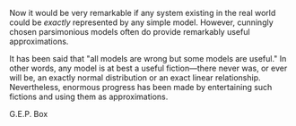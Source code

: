 Now it would be very remarkable if any system existing in the real world could be *exactly* represented by any simple model. However, cunningly chosen parsimonious models often do provide remarkably useful approximations.

It has been said that "all models are wrong but some models are useful." In other words, any model is at best a useful fiction—there never was, or ever will be, an exactly normal distribution or an exact linear relationship. Nevertheless, enormous progress has been made by entertaining such fictions and using them as approximations.

G.E.P. Box